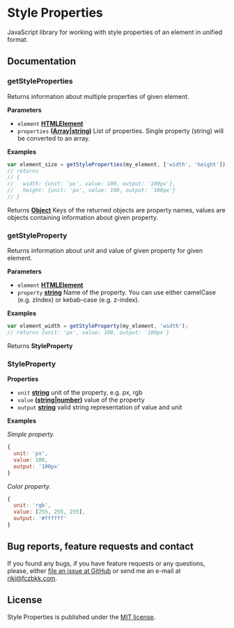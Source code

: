 # Style Properties

JavaScript library for working with style properties of an element in unified format.

## Documentation

### getStyleProperties

Returns information about multiple properties of given element.

**Parameters**

-   `element` **[HTMLElement](https://developer.mozilla.org/en-US/docs/Web/HTML/Element)** 
-   `properties` **([Array](https://developer.mozilla.org/en-US/docs/Web/JavaScript/Reference/Global_Objects/Array)\|[string](https://developer.mozilla.org/en-US/docs/Web/JavaScript/Reference/Global_Objects/String))** List of properties. Single property (string) will be converted to an array.

**Examples**

```javascript
var element_size = getStyleProperties(my_element, ['width', 'height']);
// returns
// {
//   width: {unit: 'px', value: 100, output: '100px'},
//   height: {unit: 'px', value: 100, output: '100px'}
// }
```

Returns **[Object](https://developer.mozilla.org/en-US/docs/Web/JavaScript/Reference/Global_Objects/Object)** Keys of the returned objects are property names, values are objects containing information about given property.

### getStyleProperty

Returns information about unit and value of given property for given element.

**Parameters**

-   `element` **[HTMLElement](https://developer.mozilla.org/en-US/docs/Web/HTML/Element)** 
-   `property` **[string](https://developer.mozilla.org/en-US/docs/Web/JavaScript/Reference/Global_Objects/String)** Name of the property. You can use either camelCase (e.g. zIndex) or kebab-case (e.g. z-index).

**Examples**

```javascript
var element_width = getStyleProperty(my_element, 'width');
// returns {unit: 'px', value: 100, output: '100px'}
```

Returns **StyleProperty** 

### StyleProperty

**Properties**

-   `unit` **[string](https://developer.mozilla.org/en-US/docs/Web/JavaScript/Reference/Global_Objects/String)** unit of the property, e.g. px, rgb
-   `value` **([string](https://developer.mozilla.org/en-US/docs/Web/JavaScript/Reference/Global_Objects/String)\|[number](https://developer.mozilla.org/en-US/docs/Web/JavaScript/Reference/Global_Objects/Number))** value of the property
-   `output` **[string](https://developer.mozilla.org/en-US/docs/Web/JavaScript/Reference/Global_Objects/String)** valid string representation of value and unit

**Examples**

_Simple property._

```javascript
{
  unit: 'px',
  value: 100,
  output: '100px'
}
```

_Color property._

```javascript
{
  unit: 'rgb',
  value: [255, 255, 255],
  output: '#ffffff'
}
```

## Bug reports, feature requests and contact

If you found any bugs, if you have feature requests or any questions, please, either [file an issue at GitHub](https://github.com/fczbkk/style-properties/issues) or send me an e-mail at <a href="mailto:riki@fczbkk.com">riki@fczbkk.com</a>.

## License

Style Properties is published under the [MIT license](https://github.com/fczbkk/style-properties/blob/master/LICENSE).
